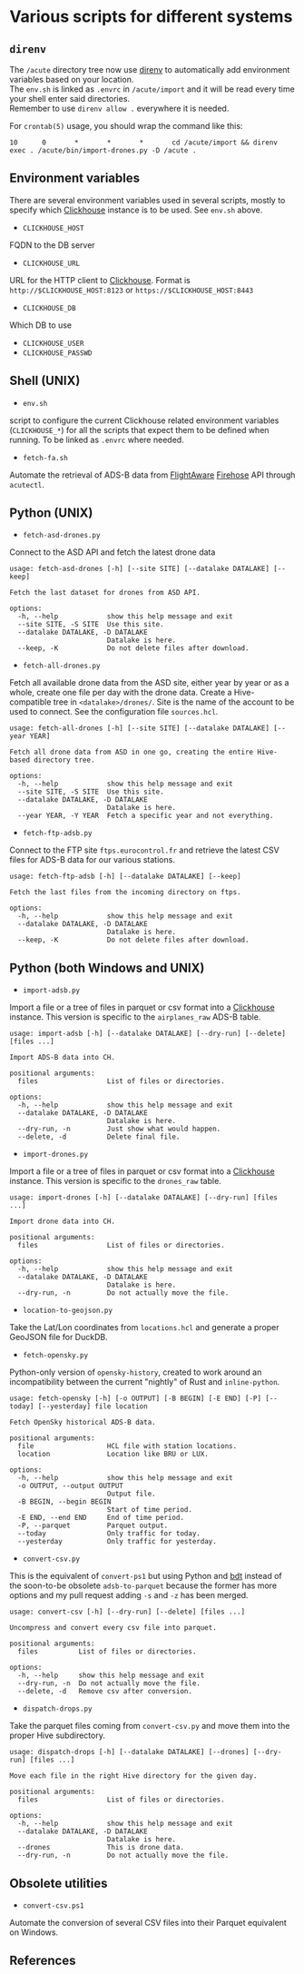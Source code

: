 # Various scripts for different systems

## `direnv`

The `/acute`  directory tree now use [direnv] to automatically add environment variables based on your location.  
The `env.sh` is linked as `.envrc` in `/acute/import` and it will be read every time your shell enter said
directories.  
Remember to use `direnv allow .` everywhere it is needed.

For `crontab(5)` usage, you should wrap the command like this:

```cronexp
10      0       *       *       *       cd /acute/import && direnv exec . /acute/bin/import-drones.py -D /acute .
```

## Environment variables

There are several environment variables used in several scripts, mostly to specify which [Clickhouse] instance is to be
used.
See `env.sh` above.

- `CLICKHOUSE_HOST`

FQDN to the DB server

- `CLICKHOUSE_URL`

URL for the HTTP client to [Clickhouse]. Format is `http://$CLICKHOUSE_HOST:8123` or `https://$CLICKHOUSE_HOST:8443`

- `CLICKHOUSE_DB`

Which DB to use

- `CLICKHOUSE_USER`
- `CLICKHOUSE_PASSWD`

## Shell (UNIX)

- `env.sh`

script to configure the current Clickhouse related environment variables (`CLICKHOUSE_*`) for all the scripts that
expect them to be defined when running. To be linked as `.envrc` where needed.

- `fetch-fa.sh`

Automate the retrieval of ADS-B data from [FlightAware] [Firehose] API through `acutectl`.

## Python (UNIX)

- `fetch-asd-drones.py`

Connect to the ASD API and fetch the latest drone data

```text
usage: fetch-asd-drones [-h] [--site SITE] [--datalake DATALAKE] [--keep]

Fetch the last dataset for drones from ASD API.

options:
  -h, --help            show this help message and exit
  --site SITE, -S SITE  Use this site.
  --datalake DATALAKE, -D DATALAKE
                        Datalake is here.
  --keep, -K            Do not delete files after download.
```

- `fetch-all-drones.py`

Fetch all available drone data from the ASD site, either year by year or as a whole, create one file per day with the
drone data. Create a Hive-compatible tree in `<datalake>/drones/`. Site is the name of the account to be used to
connect.
See the configuration file `sources.hcl`.

```text
usage: fetch-all-drones [-h] [--site SITE] [--datalake DATALAKE] [--year YEAR]

Fetch all drone data from ASD in one go, creating the entire Hive-based directory tree.

options:
  -h, --help            show this help message and exit
  --site SITE, -S SITE  Use this site.
  --datalake DATALAKE, -D DATALAKE
                        Datalake is here.
  --year YEAR, -Y YEAR  Fetch a specific year and not everything.
```

- `fetch-ftp-adsb.py`

Connect to the FTP site `ftps.eurocontrol.fr` and retrieve the latest CSV files for ADS-B data for our various stations.

```text
usage: fetch-ftp-adsb [-h] [--datalake DATALAKE] [--keep]

Fetch the last files from the incoming directory on ftps.

options:
  -h, --help            show this help message and exit
  --datalake DATALAKE, -D DATALAKE
                        Datalake is here.
  --keep, -K            Do not delete files after download.
```

## Python (both Windows and UNIX)

- `import-adsb.py`

Import a file or a tree of files in parquet or csv format into a [Clickhouse] instance. This version is specific
to the `airplanes_raw` ADS-B table.

```text
usage: import-adsb [-h] [--datalake DATALAKE] [--dry-run] [--delete] [files ...]

Import ADS-B data into CH.

positional arguments:
  files                 List of files or directories.

options:
  -h, --help            show this help message and exit
  --datalake DATALAKE, -D DATALAKE
                        Datalake is here.
  --dry-run, -n         Just show what would happen.
  --delete, -d          Delete final file.
```

- `import-drones.py`

Import a file or a tree of files in parquet or csv format into a [Clickhouse] instance. This version is specific
to the `drones_raw` table.

```text
usage: import-drones [-h] [--datalake DATALAKE] [--dry-run] [files ...]

Import drone data into CH.

positional arguments:
  files                 List of files or directories.

options:
  -h, --help            show this help message and exit
  --datalake DATALAKE, -D DATALAKE
                        Datalake is here.
  --dry-run, -n         Do not actually move the file.
```

- `location-to-geojson.py`

Take the Lat/Lon coordinates from `locations.hcl` and generate a proper GeoJSON file for DuckDB.

- `fetch-opensky.py`

Python-only version of `opensky-history`, created to work around an incompatibility between the current "nightly" of
Rust and `inline-python`.

```text
usage: fetch-opensky [-h] [-o OUTPUT] [-B BEGIN] [-E END] [-P] [--today] [--yesterday] file location

Fetch OpenSky historical ADS-B data.

positional arguments:
  file                  HCL file with station locations.
  location              Location like BRU or LUX.

options:
  -h, --help            show this help message and exit
  -o OUTPUT, --output OUTPUT
                        Output file.
  -B BEGIN, --begin BEGIN
                        Start of time period.
  -E END, --end END     End of time period.
  -P, --parquet         Parquet output.
  --today               Only traffic for today.
  --yesterday           Only traffic for yesterday.
```

- `convert-csv.py`

This is the equivalent of `convert-ps1` but using Python and [bdt] instead of the soon-to-be obsolete `adsb-to-parquet`
because the former has more options and my pull request adding `-s` and `-z` has been merged.

```text
usage: convert-csv [-h] [--dry-run] [--delete] [files ...]

Uncompress and convert every csv file into parquet.

positional arguments:
  files          List of files or directories.

options:
  -h, --help     show this help message and exit
  --dry-run, -n  Do not actually move the file.
  --delete, -d   Remove csv after conversion.
```

- `dispatch-drops.py`

Take the parquet files coming from `convert-csv.py` and move them into the proper Hive subdirectory.

```text
usage: dispatch-drops [-h] [--datalake DATALAKE] [--drones] [--dry-run] [files ...]

Move each file in the right Hive directory for the given day.

positional arguments:
  files                 List of files or directories.

options:
  -h, --help            show this help message and exit
  --datalake DATALAKE, -D DATALAKE
                        Datalake is here.
  --drones              This is drone data.
  --dry-run, -n         Do not actually move the file.
```

## Obsolete utilities

- `convert-csv.ps1`

Automate the conversion of several CSV files into their Parquet equivalent on Windows.

## References

[bdt]: https://github.com/datafusion-contrib/bdt

[Clickhouse]: https://clickhouse.com/

[direnv]: https://direnv.net/

[Firehose]: https://www.flightaware.com/firehose/documentation/

[Flightaware]: https://flightaware.com/
